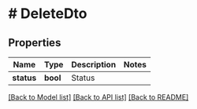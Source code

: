 # # DeleteDto

## Properties

Name | Type | Description | Notes
------------ | ------------- | ------------- | -------------
**status** | **bool** | Status |

[[Back to Model list]](../../README.md#models) [[Back to API list]](../../README.md#endpoints) [[Back to README]](../../README.md)
